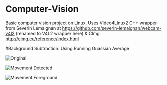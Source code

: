 # Computer-Vision
Basic computer vision project on Linux.
Uses Video4Linux2 C++ wrapper from Severin Lemaignan at
https://github.com/severin-lemaignan/webcam-v4l2 (renamed to V4L2 wrapper here)
& CImg http://cimg.eu/reference/index.html

#Background Subtraction:
Using Running Guassian Average

![Original](https://s17.postimg.io/tjonocde7/final_original.jpg)

![Movement Detected](https://s17.postimg.io/n4pmro6of/final_image.jpg)

![Movement Foreground](https://s17.postimg.io/5q5eje9jj/final_foreground.jpg)

